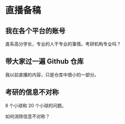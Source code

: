 # 直播备稿

## 我在各个平台的账号

直系高分学长，专业的人干专业的事情。考研机构专业吗？

## 带大家过一遍 Github 仓库

我以前直播的内容，只是仓库中很小的一部分。

## 考研的信息不对称

8 个小球和 20 个小球的问题。

如何消除信息不对称？



